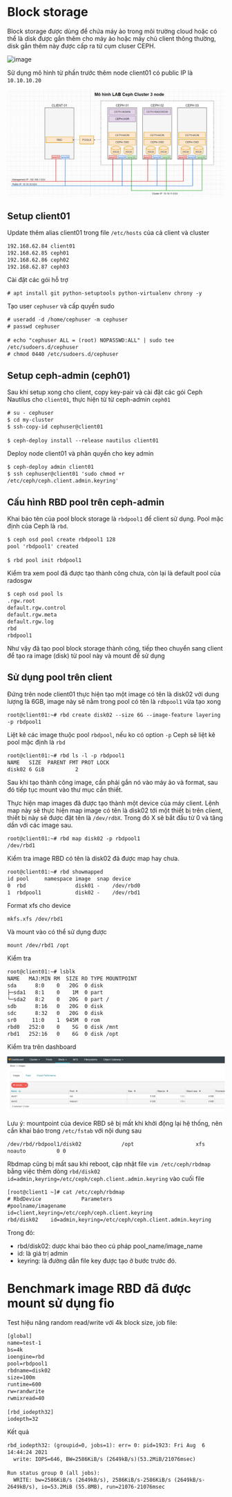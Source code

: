 # Block storage
Block storage được dùng để chứa máy ảo trong môi trường cloud hoặc có thể là disk được gắn thêm cho máy ảo hoặc máy chủ client thông thường, disk gắn thêm này được cấp ra từ cụm cluser CEPH.

![image](https://user-images.githubusercontent.com/83684068/128485927-980c308b-dc16-4d77-9c9c-e4005937507e.png)

Sử dụng mô hình từ phần trước thêm node client01 có public IP là `10.10.10.20`

![image](https://github.com/huynp1999/huynp/blob/master/pic/storage/nau/ceph9.PNG)

## Setup client01
Update thêm alias client01 trong file `/etc/hosts` của cả client và cluster

    192.168.62.84 client01
    192.168.62.85 ceph01
    192.168.62.86 ceph02
    192.168.62.87 ceph03

Cài đặt các gói hỗ trợ

    # apt install git python-setuptools python-virtualenv chrony -y
    
Tạo user `cephuser` và cấp quyền sudo

    # useradd -d /home/cephuser -m cephuser
    # passwd cephuser

    # echo "cephuser ALL = (root) NOPASSWD:ALL" | sudo tee /etc/sudoers.d/cephuser
    # chmod 0440 /etc/sudoers.d/cephuser
    
## Setup ceph-admin (ceph01)
Sau khi setup xong cho client, copy key-pair và cài đặt các gói Ceph Nautilus cho `client01`, thực hiện từ từ ceph-admin `ceph01`

    # su - cephuser
    $ cd my-cluster
    $ ssh-copy-id cephuser@client01
    
    $ ceph-deploy install --release nautilus client01

Deploy node client01 và phân quyền cho key admin

    $ ceph-deploy admin client01
    $ ssh cephuser@client01 'sudo chmod +r /etc/ceph/ceph.client.admin.keyring'
    
## Cấu hình RBD pool trên ceph-admin
Khai báo tên của pool block storage là `rbdpool1` để client sử dụng. Pool mặc định của Ceph là `rbd`.
    
    $ ceph osd pool create rbdpool1 128
    pool 'rbdpool1' created
    
    $ rbd pool init rbdpool1

Kiểm tra xem pool đã được tạo thành công chưa, còn lại là default pool của radosgw

    $ ceph osd pool ls
    .rgw.root
    default.rgw.control
    default.rgw.meta
    default.rgw.log
    rbd
    rbdpool1

Như vậy đã tạo pool block storage thành công, tiếp theo chuyển sang client để tạo ra image (disk) từ pool này và mount để sử dụng

## Sử dụng pool trên client
Đứng trên node client01 thực hiện tạo một image có tên là disk02 với dung lượng là 6GB, image này sẽ nằm trong pool có tên là `rdbpool1` vừa tạo xong

    root@client01:~# rbd create disk02 --size 6G --image-feature layering -p rbdpool1
    
Liệt kê các image thuộc pool `rbdpool`, nếu ko có option `-p` Ceph sẽ liệt kê pool mặc định là `rbd`

    root@client01:~# rbd ls -l -p rbdpool1
    NAME   SIZE  PARENT FMT PROT LOCK
    disk02 6 GiB          2

Sau khi tạo thành công image, cần phải gắn nó vào máy ảo và format, sau đó tiếp tục mount vào thư mục cần thiết.

Thực hiện map images đã được tạo thành một device của máy client.
Lệnh map này sẽ thực hiện map image có tên là disk02 tới một thiết bị trên client, thiết bị này sẽ được đặt tên là `/dev/rdbX`. Trong đó X sẽ bắt đầu từ 0 và tăng dần với các image sau.

    root@client01:~# rbd map disk02 -p rbdpool1
    /dev/rbd1

Kiểm tra image RBD có tên là disk02 đã được map hay chưa.

    root@client01:~# rbd showmapped
    id pool     namespace image  snap device
    0  rbd                disk01 -    /dev/rbd0
    1  rbdpool1           disk02 -    /dev/rbd1

Format xfs cho device

    mkfs.xfs /dev/rbd1
    
 Và mount vào có thể sử dụng được
 
    mount /dev/rbd1 /opt
    
 Kiểm tra
 
    root@client01:~# lsblk
    NAME   MAJ:MIN RM  SIZE RO TYPE MOUNTPOINT
    sda      8:0    0   20G  0 disk
    ├─sda1   8:1    0    1M  0 part
    └─sda2   8:2    0   20G  0 part /
    sdb      8:16   0   20G  0 disk
    sdc      8:32   0   20G  0 disk
    sr0     11:0    1  945M  0 rom
    rbd0   252:0    0    5G  0 disk /mnt
    rbd1   252:16   0    6G  0 disk /opt

Kiểm tra trên dashboard

![image](https://github.com/huynp1999/huynp/blob/master/pic/storage/nau/ceph8.PNG)

Lưu ý: mountpoint của device RBD sẽ bị mất khi khởi động lại hệ thống, nên cần khai báo trong `/etc/fstab` với nội dung sau

    /dev/rbd/rbdpool1/disk02             /opt                    xfs     noauto          0 0

Rbdmap cũng bị mất sau khi reboot, cập nhật file `vim /etc/ceph/rbdmap` bằng việc thêm dòng `rbd/disk02 id=admin,keyring=/etc/ceph/ceph.client.admin.keyring` vào cuối file

    [root@client1 ~]# cat /etc/ceph/rbdmap
    # RbdDevice             Parameters
    #poolname/imagename     id=client,keyring=/etc/ceph/ceph.client.keyring
    rbd/disk02    id=admin,keyring=/etc/ceph/ceph.client.admin.keyring

Trong đó:
- rbd/disk02: dược khai báo theo cú pháp pool_name/image_name
- id: là giá trị admin
- keyring: là đường dẫn file key được tạo ở bước trước đó.

# Benchmark image RBD đã được mount sử dụng fio
Test hiệu năng random read/write với 4k block size, job file:

    [global]
    name=test-1
    bs=4k
    ioengine=rbd
    pool=rbdpool1
    rbdname=disk02
    size=100m
    runtime=600
    rw=randwrite
    rwmixread=40

    [rbd_iodepth32]
    iodepth=32


Kết quả

    rbd_iodepth32: (groupid=0, jobs=1): err= 0: pid=1923: Fri Aug  6 14:44:24 2021
      write: IOPS=646, BW=2586KiB/s (2649kB/s)(53.2MiB/21076msec)
   
    Run status group 0 (all jobs):
      WRITE: bw=2586KiB/s (2649kB/s), 2586KiB/s-2586KiB/s (2649kB/s-2649kB/s), io=53.2MiB (55.8MB), run=21076-21076msec
    
    

    

